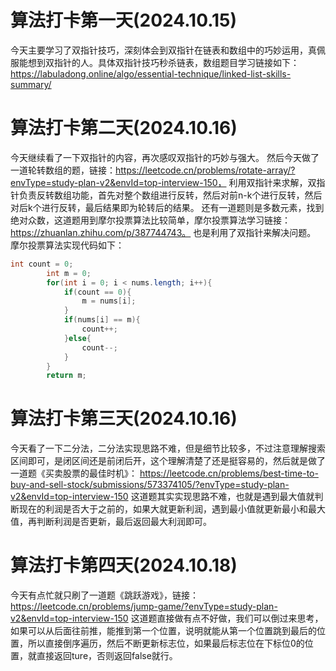 # 算法打卡第一天(2024.10.15)
今天主要学习了双指针技巧，深刻体会到双指针在链表和数组中的巧妙运用，真佩服能想到双指针的人。具体双指针技巧秒杀链表，数组题目学习链接如下：https://labuladong.online/algo/essential-technique/linked-list-skills-summary/
# 算法打卡第二天(2024.10.16)
今天继续看了一下双指针的内容，再次感叹双指针的巧妙与强大。
然后今天做了一道轮转数组的题，链接：https://leetcode.cn/problems/rotate-array/?envType=study-plan-v2&envId=top-interview-150，
利用双指针来求解，双指针负责反转数组功能，首先对整个数组进行反转，然后对前n-k个进行反转，然后对后k个进行反转，最后结果即为轮转后的结果。
还有一道题则是多数元素，找到绝对众数，这道题用到摩尔投票算法比较简单，摩尔投票算法学习链接：https://zhuanlan.zhihu.com/p/387744743。
也是利用了双指针来解决问题。
摩尔投票算法实现代码如下：
```java
int count = 0;
        int m = 0;
        for(int i = 0; i < nums.length; i++){
            if(count == 0){
                m = nums[i];
            }
            if(nums[i] == m){
                count++;
            }else{
                count--;
            }
        }
        return m;
```
# 算法打卡第三天(2024.10.16)
今天看了一下二分法，二分法实现思路不难，但是细节比较多，不过注意理解搜索区间即可，是闭区间还是前闭后开，这个理解清楚了还是挺容易的，然后就是做了一道题《买卖股票的最佳时机》：
https://leetcode.cn/problems/best-time-to-buy-and-sell-stock/submissions/573374105/?envType=study-plan-v2&envId=top-interview-150
这道题其实实现思路不难，也就是遇到最大值就判断现在的利润是否大于之前的，如果大就更新利润，遇到最小值就更新最小和最大值，再判断利润是否更新，最后返回最大利润即可。
# 算法打卡第四天(2024.10.18)
今天有点忙就只刷了一道题《跳跃游戏》，链接：
https://leetcode.cn/problems/jump-game/?envType=study-plan-v2&envId=top-interview-150
这道题直接做有点不好做，我们可以倒过来思考，如果可以从后面往前推，能推到第一个位置，说明就能从第一个位置跳到最后的位置，所以直接倒序遍历，然后不断更新标志位，如果最后标志位在下标位0的位置，就直接返回ture，否则返回false就行。